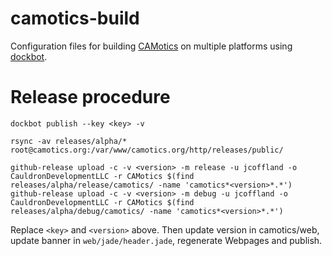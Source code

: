 # camotics-build
Configuration files for building [CAMotics][0] on multiple platforms using
[dockbot][1].

[0]: https://github.com/CauldronDevelopmentLLC/camotics
[1]: https://github.com/CauldronDevelopmentLLC/dockbot


# Release procedure

```
dockbot publish --key <key> -v

rsync -av releases/alpha/* root@camotics.org:/var/www/camotics.org/http/releases/public/

github-release upload -c -v <version> -m release -u jcoffland -o CauldronDevelopmentLLC -r CAMotics $(find releases/alpha/release/camotics/ -name 'camotics*<version>*.*')
github-release upload -c -v <version> -m debug -u jcoffland -o CauldronDevelopmentLLC -r CAMotics $(find releases/alpha/debug/camotics/ -name 'camotics*<version>*.*')
```

Replace ``<key>`` and ``<version>`` above.  Then update version in camotics/web,
update banner in ``web/jade/header.jade``, regenerate Webpages and publish.
